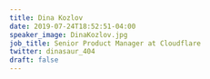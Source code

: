 ```yaml
---
title: Dina Kozlov
date: 2019-07-24T18:52:51-04:00
speaker_image: DinaKozlov.jpg
job_title: Senior Product Manager at Cloudflare
twitter: dinasaur_404
draft: false
---
```

